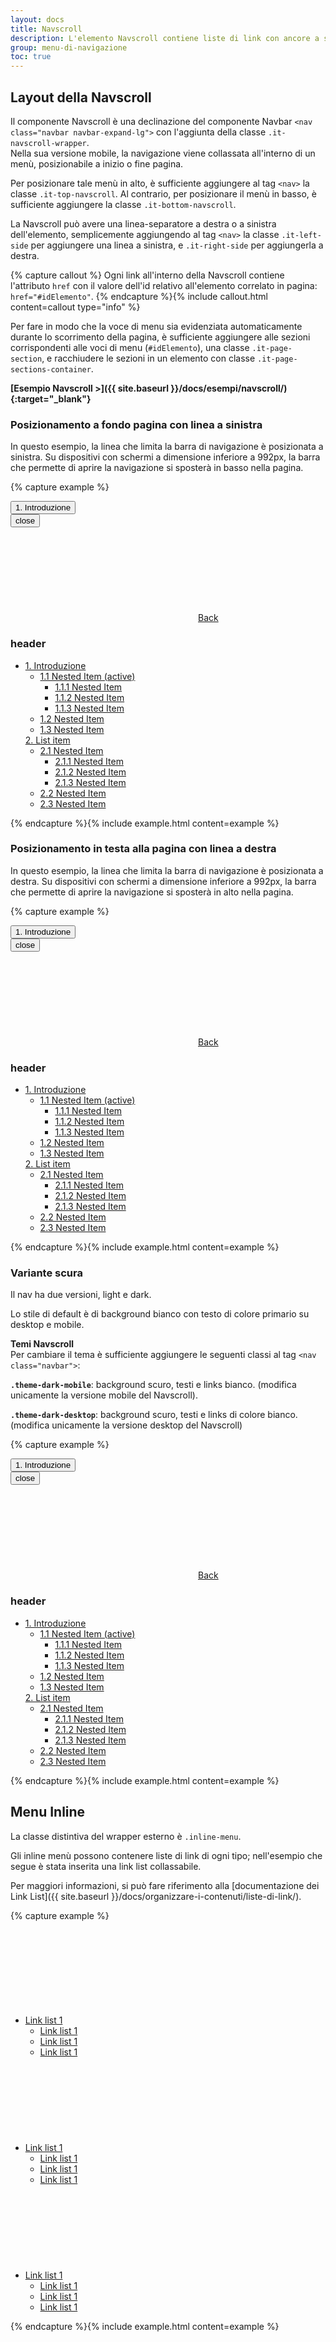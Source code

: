 ```yaml
---
layout: docs
title: Navscroll
description: L'elemento Navscroll contiene liste di link con ancore a sezioni della pagina in cui è contenuta
group: menu-di-navigazione
toc: true
---
```


## Layout della Navscroll

Il componente Navscroll è una declinazione del componente Navbar `<nav class="navbar navbar-expand-lg">` con l'aggiunta della classe `.it-navscroll-wrapper`.  
Nella sua versione mobile, la navigazione viene collassata all'interno di un menù, posizionabile a inizio o fine pagina.

Per posizionare tale menù in alto, è sufficiente aggiungere al tag `<nav>` la classe `.it-top-navscroll`. Al contrario, per posizionare il menù in basso, è sufficiente aggiungere la classe `.it-bottom-navscroll`.

La Navscroll può avere una linea-separatore a destra o a sinistra dell'elemento, semplicemente aggiungendo al tag `<nav>` la classe `.it-left-side` per aggiungere una linea a sinistra, e `.it-right-side` per aggiungerla a destra.

{% capture callout %}
Ogni link all'interno della Navscroll contiene l'attributo `href` con il valore dell'id relativo all'elemento correlato in pagina: `href="#idElemento"`.
{% endcapture %}{% include callout.html content=callout type="info" %}

Per fare in modo che la voce di menu sia evidenziata automaticamente durante lo scorrimento della pagina, è sufficiente aggiungere alle sezioni corrispondenti alle voci di menu (`#idElemento`), una classe `.it-page-section`, e racchiudere le sezioni in un elemento con classe `.it-page-sections-container`.

**[Esempio Navscroll >]({{ site.baseurl }}/docs/esempi/navscroll/){:target="_blank"}**


### Posizionamento a fondo pagina con linea a sinistra

In questo esempio, la linea che limita la barra di navigazione è posizionata a sinistra. Su dispositivi con schermi a dimensione inferiore a 992px, la barra che permette di aprire la navigazione si sposterà in basso nella pagina.

{% capture example %}
<nav class="navbar it-navscroll-wrapper navbar-expand-lg it-bottom-navscroll it-left-side">
  <button class="custom-navbar-toggler" type="button" aria-controls="navbarNav" aria-expanded="false" aria-label="Toggle navigation" data-target="#navbarNav"><span class="it-list"></span>1. Introduzione
  </button>
  <div class="navbar-collapsable" id="navbarNav">
    <div class="overlay"></div>
    <div class="close-div sr-only">
      <button class="btn close-menu" type="button"><span class="it-close"></span>close
      </button>
    </div>
    <a class="it-back-button" href="#"><svg class="icon icon-sm icon-primary align-top"><use href="{{ site.baseurl }}/dist/svg/sprite.svg#it-chevron-left"></use></svg><span>Back </span></a>
    <div class="menu-wrapper">
      <div class="link-list-wrapper">
        <h3 class="no_toc">header</h3>
        <ul class="link-list">
          <li class="nav-item active">
            <a class="nav-link active" href="#"><span>1. Introduzione </span></a>
            <ul class="link-list">
              <li class="nav-link active">
                <a class="nav-link active" href="#"><span>1.1 Nested Item (active) </span></a>
                <ul class="tertiary link-list">
                  <li class="nav-link"><a class="nav-link" href="#"><span>1.1.1 Nested Item </span></a></li>
                  <li class="nav-link"><a class="nav-link" href="#"><span>1.1.2 Nested Item </span></a></li>
                  <li class="nav-link"><a class="nav-link" href="#"><span>1.1.3 Nested Item </span></a></li>
                </ul>
              </li>
              <li class="nav-link">
                <a class="nav-link" href="#"><span>1.2 Nested Item </span></a>
              </li>
              <li class="nav-link">
                <a class="nav-link" href="#"><span>1.3 Nested Item </span></a>
              </li>
            </ul>
            <a class="nav-link" href="#"><span>2. List item </span></a>
            <ul class="link-list">
              <li class="nav-link">
                <a class="nav-link" href="#"><span>2.1 Nested Item </span></a>
                <ul class="tertiary link-list">
                  <li class="nav-link"><a class="nav-link" href="#"><span>2.1.1 Nested Item </span></a></li>
                  <li class="nav-link"><a class="nav-link" href="#"><span>2.1.2 Nested Item </span></a></li>
                  <li class="nav-link"><a class="nav-link" href="#"><span>2.1.3 Nested Item </span></a></li>
                </ul>
              </li>
              <li class="nav-link">
                <a class="nav-link" href="#"><span>2.2 Nested Item </span></a>
              </li>
              <li class="nav-link">
                <a class="nav-link" href="#"><span>2.3 Nested Item </span></a>
              </li>
            </ul>
          </li>
        </ul>
      </div>
    </div>
  </div>
</nav>
{% endcapture %}{% include example.html content=example %}

### Posizionamento in testa alla pagina con linea a destra

In questo esempio, la linea che limita la barra di navigazione è posizionata a destra. Su dispositivi con schermi a dimensione inferiore a 992px, la barra che permette di aprire la navigazione si sposterà in alto nella pagina.

{% capture example %}
<nav class="navbar it-navscroll-wrapper navbar-expand-lg it-top-navscroll it-right-side">
  <button class="custom-navbar-toggler" type="button" aria-controls="navbarNavB" aria-expanded="false" aria-label="Toggle navigation" data-target="#navbarNavB"><span class="it-list"></span>1. Introduzione
  </button>
  <div class="navbar-collapsable" id="navbarNavB">
    <div class="overlay"></div>
    <div class="close-div sr-only">
      <button class="btn close-menu" type="button"><span class="it-close"></span>close
      </button>
    </div>
    <a class="it-back-button" href="#"><svg class="icon icon-sm icon-primary align-top"><use href="{{ site.baseurl }}/dist/svg/sprite.svg#it-chevron-left"></use></svg><span>Back </span></a>
    <div class="menu-wrapper">
      <div class="link-list-wrapper">
        <h3 class="no_toc">header</h3>
        <ul class="link-list">
          <li class="nav-item active">
            <a class="nav-link active" href="#"><span>1. Introduzione </span></a>
            <ul class="link-list">
              <li class="nav-link active">
                <a class="nav-link active" href="#"><span>1.1 Nested Item (active) </span></a>
                <ul class="tertiary link-list">
                  <li class="nav-link"><a class="nav-link" href="#"><span>1.1.1 Nested Item </span></a></li>
                  <li class="nav-link"><a class="nav-link" href="#"><span>1.1.2 Nested Item </span></a></li>
                  <li class="nav-link"><a class="nav-link" href="#"><span>1.1.3 Nested Item </span></a></li>
                </ul>
              </li>
              <li class="nav-link">
                <a class="nav-link" href="#"><span>1.2 Nested Item </span></a>
              </li>
              <li class="nav-link">
                <a class="nav-link" href="#"><span>1.3 Nested Item </span></a>
              </li>
            </ul>
            <a class="nav-link" href="#"><span>2. List item </span></a>
            <ul class="link-list">
              <li class="nav-link">
                <a class="nav-link" href="#"><span>2.1 Nested Item </span></a>
                <ul class="tertiary link-list">
                  <li class="nav-link"><a class="nav-link" href="#"><span>2.1.1 Nested Item </span></a></li>
                  <li class="nav-link"><a class="nav-link" href="#"><span>2.1.2 Nested Item </span></a></li>
                  <li class="nav-link"><a class="nav-link" href="#"><span>2.1.3 Nested Item </span></a></li>
                </ul>
              </li>
              <li class="nav-link">
                <a class="nav-link" href="#"><span>2.2 Nested Item </span></a>
              </li>
              <li class="nav-link">
                <a class="nav-link" href="#"><span>2.3 Nested Item </span></a>
              </li>
            </ul>
          </li>
        </ul>
      </div>
    </div>
  </div>
</nav>
{% endcapture %}{% include example.html content=example %}

### Variante scura

Il nav ha due versioni, light e dark.

Lo stile di default è di background bianco con testo di colore primario su desktop e mobile.

**Temi Navscroll**  
Per cambiare il tema è sufficiente aggiungere le seguenti classi al tag `<nav class="navbar">`:

**`.theme-dark-mobile`**: background scuro, testi e links bianco. (modifica unicamente la versione mobile del Navscroll).

**`.theme-dark-desktop`**: background scuro, testi e links di colore bianco. (modifica unicamente la versione desktop del Navscroll)

{% capture example %}
<nav class="navbar it-navscroll-wrapper navbar-expand-lg it-top-navscroll it-right-side theme-dark-mobile theme-dark-desk">
  <button class="custom-navbar-toggler" type="button" aria-controls="navbarNavC" aria-expanded="false" aria-label="Toggle navigation" data-target="#navbarNavC"><span class="it-list"></span>1. Introduzione
  </button>
  <div class="navbar-collapsable" id="navbarNavC">
    <div class="overlay"></div>
    <div class="close-div sr-only">
      <button class="btn close-menu" type="button"><span class="it-close"></span>close
      </button>
    </div>
    <a class="it-back-button" href="#"><svg class="icon icon-sm icon-white align-top"><use href="{{ site.baseurl }}/dist/svg/sprite.svg#it-chevron-left"></use></svg><span>Back </span></a>
    <div class="menu-wrapper">
      <div class="link-list-wrapper">
        <h3 class="no_toc">header</h3>
        <ul class="link-list">
          <li class="nav-item active">
            <a class="nav-link active" href="#"><span>1. Introduzione </span></a>
            <ul class="link-list">
              <li class="nav-link active">
                <a class="nav-link active" href="#"><span>1.1 Nested Item (active) </span></a>
                <ul class="tertiary link-list">
                  <li class="nav-link"><a class="nav-link" href="#"><span>1.1.1 Nested Item </span></a></li>
                  <li class="nav-link"><a class="nav-link" href="#"><span>1.1.2 Nested Item </span></a></li>
                  <li class="nav-link"><a class="nav-link" href="#"><span>1.1.3 Nested Item </span></a></li>
                </ul>
              </li>
              <li class="nav-link">
                <a class="nav-link" href="#"><span>1.2 Nested Item </span></a>
              </li>
              <li class="nav-link">
                <a class="nav-link" href="#"><span>1.3 Nested Item </span></a>
              </li>
            </ul>
            <a class="nav-link" href="#"><span>2. List item </span></a>
            <ul class="link-list">
              <li class="nav-link">
                <a class="nav-link" href="#"><span>2.1 Nested Item </span></a>
                <ul class="tertiary link-list">
                  <li class="nav-link"><a class="nav-link" href="#"><span>2.1.1 Nested Item </span></a></li>
                  <li class="nav-link"><a class="nav-link" href="#"><span>2.1.2 Nested Item </span></a></li>
                  <li class="nav-link"><a class="nav-link" href="#"><span>2.1.3 Nested Item </span></a></li>
                </ul>
              </li>
              <li class="nav-link">
                <a class="nav-link" href="#"><span>2.2 Nested Item </span></a>
              </li>
              <li class="nav-link">
                <a class="nav-link" href="#"><span>2.3 Nested Item </span></a>
              </li>
            </ul>
          </li>
        </ul>
      </div>
    </div>
  </div>
</nav>
{% endcapture %}{% include example.html content=example %}

## Menu Inline

La classe distintiva del wrapper esterno è `.inline-menu`.

Gli inline menù possono contenere liste di link di ogni tipo; nell'esempio che segue è stata inserita una link list collassabile.

Per maggiori informazioni, si può fare riferimento alla [documentazione dei Link List]({{ site.baseurl }}/docs/organizzare-i-contenuti/liste-di-link/).

{% capture example %}
<nav class="inline-menu">
  <div class="link-list-wrapper">
    <ul class="link-list">
      <li><a class="list-item large medium right-icon" href="#collapseOne" data-toggle="collapse" aria-expanded="false" aria-controls="collapseOne"><span>Link list 1</span><svg class="icon icon-xs icon-primary right"><use href="{{ site.baseurl }}/dist/svg/sprite.svg#it-expand"></use></svg></a>
        <ul class="link-sublist collapse" id="collapseOne">
          <li><a class="list-item" href="#"><span>Link list 1</span></a>
          </li>
          <li><a class="list-item" href="#"><span>Link list 1</span></a>
          </li>
          <li><a class="list-item" href="#"><span>Link list 1</span></a>
          </li>
        </ul>
      </li>
      <li><a class="list-item large medium right-icon" href="#collapseTwo" data-toggle="collapse" aria-expanded="false" aria-controls="collapseTwo"><span>Link list 1</span><svg class="icon icon-xs icon-primary right"><use href="{{ site.baseurl }}/dist/svg/sprite.svg#it-expand"></use></svg></a>
        <ul class="link-sublist collapse" id="collapseTwo">
          <li><a class="list-item" href="#"><span>Link list 1</span></a>
          </li>
          <li><a class="list-item" href="#"><span>Link list 1</span></a>
          </li>
          <li><a class="list-item" href="#"><span>Link list 1</span></a>
          </li>
        </ul>
      </li>
      <li><a class="list-item large medium right-icon" href="#collapseThree" data-toggle="collapse" aria-expanded="false" aria-controls="collapseThree"><span>Link list 1</span><svg class="icon icon-xs icon-primary right"><use href="{{ site.baseurl }}/dist/svg/sprite.svg#it-expand"></use></svg></a>
        <ul class="link-sublist collapse" id="collapseThree">
          <li><a class="list-item" href="#"><span>Link list 1</span></a>
          </li>
          <li><a class="list-item" href="#"><span>Link list 1</span></a>
          </li>
          <li><a class="list-item" href="#"><span>Link list 1</span></a>
          </li>
        </ul>
      </li>
    </ul>
  </div>
</nav>
{% endcapture %}{% include example.html content=example %}


